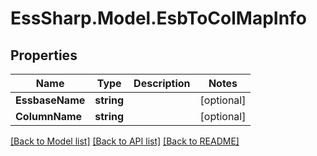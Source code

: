 # EssSharp.Model.EsbToColMapInfo

## Properties

Name | Type | Description | Notes
------------ | ------------- | ------------- | -------------
**EssbaseName** | **string** |  | [optional] 
**ColumnName** | **string** |  | [optional] 

[[Back to Model list]](../README.md#documentation-for-models) [[Back to API list]](../README.md#documentation-for-api-endpoints) [[Back to README]](../README.md)

